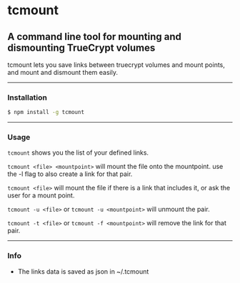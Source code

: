# tcmount
## A command line tool for mounting and dismounting TrueCrypt volumes
tcmount lets you save links between truecrypt volumes and mount points, and mount and dismount them easily.

* * *
### Installation
```bash
$ npm install -g tcmount
```
* * *
### Usage

`tcmount` shows you the list of your defined links.
<!-- Here is the result of running `tcmount` with [this .tcmount file](https://github.com/danyshaanan/tcmount/blob/master/doc/dot.tcmount_example): -->

<!-- ![Screen shot of a result of `tcmount show`](https://raw.github.com/danyshaanan/tcmount/master/doc/tcmount_example.png?raw=true) -->

<!-- Each row represents a link. The padded columns are, from left to right: -->

<!-- * id - used with `tcmount run` or `tcmount unlink`
* Source folder, Target folder, which are marked with these colors:
 * Green: local existing folder
 * Yellow: remote folders, which are not checked for existance
 * Red: local non-existing folders, probably folders on removeable media
* How long ago it was last synced, which is marked with these colors that represent predefined periods of time:
 * White: less than a day
 * Yellow: more than a day and less than a week
 * Red: more than a week -->

<!-- A pending feature will enable the user to set those period of time. -->


`tcmount <file> <mountpoint>` will mount the file onto the mountpoint. use the -l flag to also create a link for that pair.

`tcmount <file>` will mount the file if there is a link that includes it, or ask the user for a mount point.

`tcmount -u <file>` or `tcmount -u <mountpoint>` will unmount the pair.

`tcmount -t <file>` or `tcmount -f <mountpoint>` will remove the link for that pair.

<!-- Here is the creation and execution of a link, starting with an empty .tcmount file: -->

<!-- ![tcmount show, link run, and show again](https://raw.github.com/danyshaanan/tcmount/master/doc/tcmount_process_example.png?raw=true) -->

* * *
### Info
* The links data is saved as json in ~/.tcmount

<!-- * * *
### TODOs

* Write tests
* Create a github page
* [Close open issues](https://github.com/danyshaanan/tcmount/issues) -->
